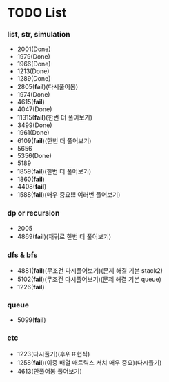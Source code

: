 # TODO List

### list, str, simulation
- 2001(Done)
- 1979(Done)
- 1966(Done)
- 1213(Done)
- 1289(Done)
- 2805(**fail**)(다시풀어봄)
- 1974(Done)
- 4615(**fail**)
- 4047(Done)
- 11315(**fail**)(한번 더 풀어보기)
- 3499(Done)
- 1961(Done)
- 6109(**fail**)(한번 더 풀어보기)
- 5656
- 5356(Done)
- 5189
- 1859(**fail**)(한번 더 풀어보기)
- 1860(**fail**)
- 4408(**fail**)
- 1588(**fail**)(매우 중요!!! 여러번 풀어보기)

### dp or recursion
- 2005
- 4869(**fail**)(재귀로 한번 더 풀어보기)

### dfs & bfs
- 4881(**fail**)(무조건 다시풀어보기)(문제 해결 기본 stack2)
- 5102(**fail**)(무조건 다시풀어보기)(문제 해결 기본 queue)
- 1226(**fail**)

### queue
- 5099(**fail**)

### etc
- 1223(다시풀기)(후위표현식)
- 1258(**fail**)(이중 배열 매트릭스 서치 매우 중요)(다시풀기)
- 4613(안풀어봄 풀어보기)
